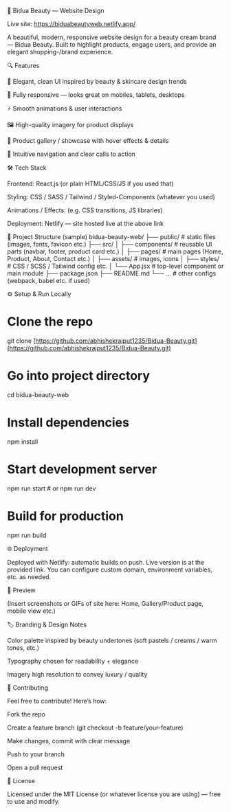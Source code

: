 💄 Bidua Beauty — Website Design

Live site: https://biduabeautyweb.netlify.app/

A beautiful, modern, responsive website design for a beauty cream brand — Bidua Beauty. Built to highlight products, engage users, and provide an elegant shopping-/brand experience.

🔍 Features

🎨 Elegant, clean UI inspired by beauty & skincare design trends

📱 Fully responsive — looks great on mobiles, tablets, desktops

⚡ Smooth animations & user interactions

🖼 High-quality imagery for product displays

🛒 Product gallery / showcase with hover effects & details

🧼 Intuitive navigation and clear calls to action

🛠️ Tech Stack

Frontend: React.js (or plain HTML/CSS/JS if you used that)

Styling: CSS / SASS / Tailwind / Styled-Components (whatever you used)

Animations / Effects: (e.g. CSS transitions, JS libraries)

Deployment: Netlify — site hosted live at the above link

📂 Project Structure (sample)
bidua-beauty-web/
├── public/           # static files (images, fonts, favicon etc.)
├── src/
│   ├── components/   # reusable UI parts (navbar, footer, product card etc.)
│   ├── pages/        # main pages (Home, Product, About, Contact etc.)
│   ├── assets/       # images, icons
│   ├── styles/       # CSS / SCSS / Tailwind config etc.
│   └── App.jsx       # top-level component or main module
├── package.json
├── README.md
└── ...              # other configs (webpack, babel etc. if used)

⚙️ Setup & Run Locally
# Clone the repo
git clone [https://github.com/abhishekrajput1235/Bidua-Beauty.git](https://github.com/abhishekrajput1235/Bidua-Beauty.git)

# Go into project directory
cd bidua-beauty-web

# Install dependencies
npm install

# Start development server
npm run start   # or npm run dev

# Build for production
npm run build

🌐 Deployment

Deployed with Netlify: automatic builds on push. Live version is at the provided link.
You can configure custom domain, environment variables, etc. as needed.

📸 Preview

(Insert screenshots or GIFs of site here: Home, Gallery/Product page, mobile view etc.)

🏷 Branding & Design Notes

Color palette inspired by beauty undertones (soft pastels / creams / warm tones, etc.)

Typography chosen for readability + elegance

Imagery high resolution to convey luxury / quality

🤝 Contributing

Feel free to contribute! Here’s how:

Fork the repo

Create a feature branch (git checkout -b feature/your-feature)

Make changes, commit with clear message

Push to your branch

Open a pull request

📜 License

Licensed under the MIT License (or whatever license you are using) — free to use and modify.
